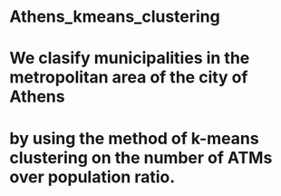 # Athens_kmeans_clustering

# We clasify municipalities in the metropolitan area of the city of Athens 
# by using the method of k-means clustering on the number of ATMs over population ratio.  

